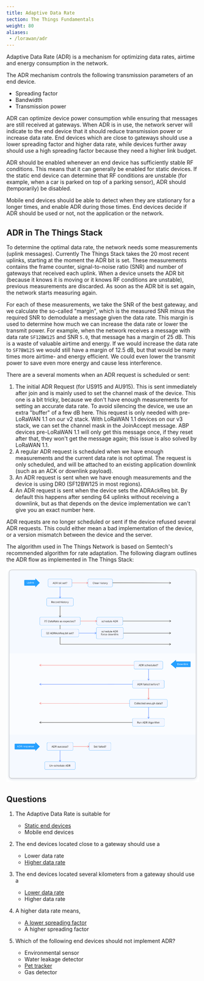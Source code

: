 ```yaml
---
title: Adaptive Data Rate
section: The Things Fundamentals
weight: 80
aliases:
 - /lorawan/adr
---
```


Adaptive Data Rate (ADR) is a mechanism for optimizing data rates, airtime and energy consumption in the network.

The ADR mechanism controls the following transmission parameters of an end device.

*   Spreading factor
*   Bandwidth
*   Transmission power

ADR can optimize device power consumption while ensuring that messages are still received at gateways. When ADR is in use, the network server will indicate to the end device that it should reduce transmission power or increase data rate. End devices which are close to gateways should use a lower spreading factor and higher data rate, while devices further away should use a high spreading factor because they need a higher link budget.

ADR should be enabled whenever an end device has sufficiently stable RF conditions. This means that it can generally be enabled for static devices. If the static end device can determine that RF conditions are unstable (for example, when a car is parked on top of a parking sensor), ADR should (temporarily) be disabled.

Mobile end devices should be able to detect when they are stationary for a longer times, and enable ADR during those times. End devices decide if ADR should be used or not, not the application or the network. 

## ADR in The Things Stack

To determine the optimal data rate, the network needs some measurements (uplink messages). Currently The Things Stack takes the 20 most recent uplinks, starting at the moment the ADR bit is set. These measurements contains the frame counter, signal-to-noise ratio (SNR) and number of gateways that received each uplink. When a device unsets the ADR bit (because it knows it is moving or it knows RF conditions are unstable), previous measurements are discarded. As soon as the ADR bit is set again, the network starts measuring again.

For each of these measurements, we take the SNR of the best gateway, and we calculate the so-called "margin", which is the measured SNR minus the required SNR to demodulate a message given the data rate. This margin is used to determine how much we can increase the data rate or lower the transmit power. For example, when the network receives a message with data rate `SF12BW125` and SNR `5.0`, that message has a margin of 25 dB. This is a waste of valuable airtime and energy. If we would increase the data rate to `SF7BW125` we would still have a margin of 12.5 dB, but that would be many times more airtime- and energy efficient. We could even lower the transmit power to save even more energy and cause less interference.

There are a several moments when an ADR request is scheduled or sent:

1. The initial ADR Request (for US915 and AU915). This is sent immediately after join and is mainly used to set the channel mask of the device. This one is a bit tricky, because we don't have enough measurements for setting an accurate data rate. To avoid silencing the device, we use an extra "buffer" of a few dB here. This request is only needed with pre-LoRaWAN 1.1 on our v2 stack. With LoRaWAN 1.1 devices on our v3 stack, we can set the channel mask in the JoinAccept message. ABP devices pre-LoRaWAN 1.1 will only get this message once, if they reset after that, they won't get the message again; this issue is also solved by LoRaWAN 1.1.
2. A regular ADR request is scheduled when we have enough measurements and the current data rate is not optimal. The request is only scheduled, and will be attached to an existing application downlink (such as an ACK or downlink payload).
3. An ADR request is sent when we have enough measurements and the device is using DR0 (SF12BW125 in most regions).
4. An ADR request is sent when the device sets the ADRAckReq bit. By default this happens after sending 64 uplinks without receiving a downlink, but as that depends on the device implementation we can't give you an exact number here.

ADR requests are no longer scheduled or sent if the device refused several ADR requests. This could either mean a bad implementation of the device, or a version mismatch between the device and the server.

The algorithm used in The Things Network is based on Semtech's recommended algorithm for rate adaptation. The following diagram outlines the ADR flow as implemented in The Things Stack:

![ADR Overview](adr.png)

## Questions

1. The Adaptive Data Rate is suitable for
   - <span style="text-decoration:underline;">Static end devices</span>
   - Mobile end devices
    
    
2. The end devices located close to a gateway should use a
   - Lower data rate
   - <span style="text-decoration:underline;">Higher data rate</span>
   
   
3. The end devices located several kilometers from a gateway should use a
   - <span style="text-decoration:underline;">Lower data rate</span>
   - Higher data rate
    
    
4. A higher data rate means,
   - <span style="text-decoration:underline;">A lower spreading factor</span>
   - A higher spreading factor
   
   
5. Which of the following end devices should not implement ADR?
   - Environmental sensor
   - Water leakage detector
   - <span style="text-decoration:underline;">Pet tracker</span>
   - Gas detector
